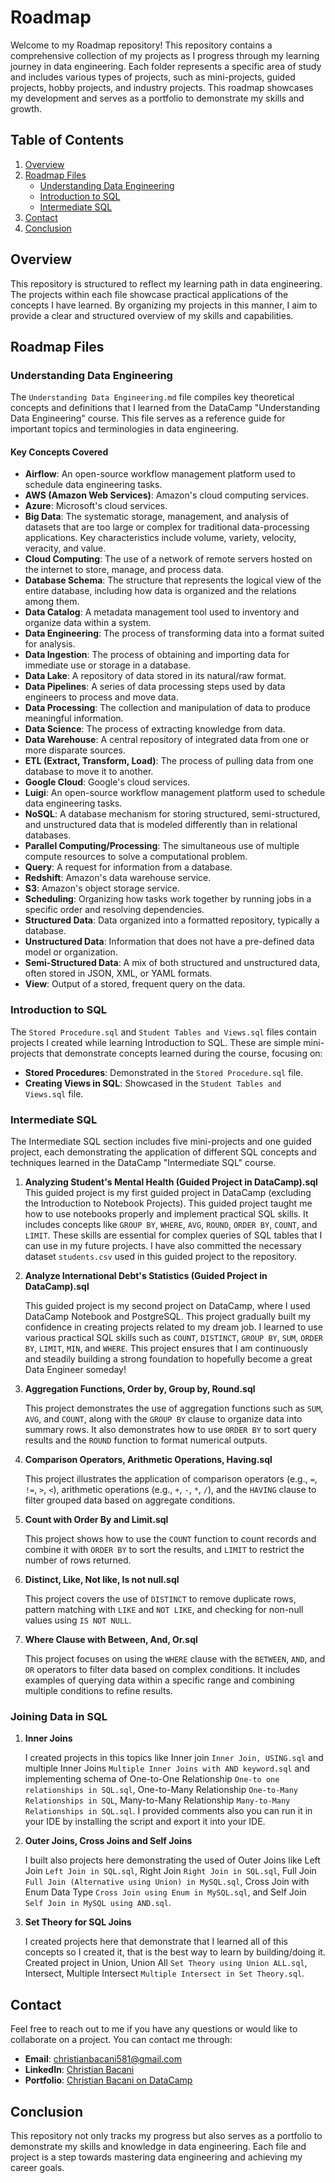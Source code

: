# Roadmap

Welcome to my Roadmap repository! This repository contains a comprehensive collection of my projects as I progress through my learning journey in data engineering. Each folder represents a specific area of study and includes various types of projects, such as mini-projects, guided projects, hobby projects, and industry projects. This roadmap showcases my development and serves as a portfolio to demonstrate my skills and growth.

## Table of Contents
1. [Overview](#overview)
2. [Roadmap Files](#roadmap-files)
   - [Understanding Data Engineering](#understanding-data-engineering)
   - [Introduction to SQL](#introduction-to-sql)
   - [Intermediate SQL](#intermediate-sql)
3. [Contact](#contact)
4. [Conclusion](#conclusion)

## Overview

This repository is structured to reflect my learning path in data engineering. The projects within each file showcase practical applications of the concepts I have learned. By organizing my projects in this manner, I aim to provide a clear and structured overview of my skills and capabilities.

## Roadmap Files

### Understanding Data Engineering

The `Understanding Data Engineering.md` file compiles key theoretical concepts and definitions that I learned from the DataCamp "Understanding Data Engineering" course. This file serves as a reference guide for important topics and terminologies in data engineering.

#### Key Concepts Covered

- **Airflow**: An open-source workflow management platform used to schedule data engineering tasks.
- **AWS (Amazon Web Services)**: Amazon's cloud computing services.
- **Azure**: Microsoft's cloud services.
- **Big Data**: The systematic storage, management, and analysis of datasets that are too large or complex for traditional data-processing applications. Key characteristics include volume, variety, velocity, veracity, and value.
- **Cloud Computing**: The use of a network of remote servers hosted on the internet to store, manage, and process data.
- **Database Schema**: The structure that represents the logical view of the entire database, including how data is organized and the relations among them.
- **Data Catalog**: A metadata management tool used to inventory and organize data within a system.
- **Data Engineering**: The process of transforming data into a format suited for analysis.
- **Data Ingestion**: The process of obtaining and importing data for immediate use or storage in a database.
- **Data Lake**: A repository of data stored in its natural/raw format.
- **Data Pipelines**: A series of data processing steps used by data engineers to process and move data.
- **Data Processing**: The collection and manipulation of data to produce meaningful information.
- **Data Science**: The process of extracting knowledge from data.
- **Data Warehouse**: A central repository of integrated data from one or more disparate sources.
- **ETL (Extract, Transform, Load)**: The process of pulling data from one database to move it to another.
- **Google Cloud**: Google's cloud services.
- **Luigi**: An open-source workflow management platform used to schedule data engineering tasks.
- **NoSQL**: A database mechanism for storing structured, semi-structured, and unstructured data that is modeled differently than in relational databases.
- **Parallel Computing/Processing**: The simultaneous use of multiple compute resources to solve a computational problem.
- **Query**: A request for information from a database.
- **Redshift**: Amazon's data warehouse service.
- **S3**: Amazon's object storage service.
- **Scheduling**: Organizing how tasks work together by running jobs in a specific order and resolving dependencies.
- **Structured Data**: Data organized into a formatted repository, typically a database.
- **Unstructured Data**: Information that does not have a pre-defined data model or organization.
- **Semi-Structured Data**: A mix of both structured and unstructured data, often stored in JSON, XML, or YAML formats.
- **View**: Output of a stored, frequent query on the data.

### Introduction to SQL

The `Stored Procedure.sql` and `Student Tables and Views.sql` files contain projects I created while learning Introduction to SQL. These are simple mini-projects that demonstrate concepts learned during the course, focusing on:

- **Stored Procedures**: Demonstrated in the `Stored Procedure.sql` file.
- **Creating Views in SQL**: Showcased in the `Student Tables and Views.sql` file.

### Intermediate SQL

The Intermediate SQL section includes five mini-projects and one guided project, each demonstrating the application of different SQL concepts and techniques learned in the DataCamp "Intermediate SQL" course.

1. **Analyzing Student's Mental Health (Guided Project in DataCamp).sql**  
   This guided project is my first guided project in DataCamp (excluding the Introduction to Notebook Projects). This guided project taught me how to use notebooks properly and implement practical SQL skills. It includes concepts like `GROUP BY`, `WHERE`, `AVG`, `ROUND`, `ORDER BY`, `COUNT`, and `LIMIT`. These skills are essential for complex queries of SQL tables that I can use in my future projects. I have also committed the necessary dataset `students.csv` used in this guided project to the repository.

2. **Analyze International Debt's Statistics (Guided Project in DataCamp).sql**
   
   This guided project is my second project on DataCamp, where I used DataCamp Notebook and PostgreSQL. This project gradually built my confidence in creating projects related to my dream job. I learned to use various practical SQL skills such as `COUNT`, `DISTINCT`, `GROUP BY`, `SUM`, `ORDER BY`, `LIMIT`, `MIN`, and `WHERE`. This project ensures that I am continuously and steadily building a strong foundation to hopefully become a great Data Engineer someday!

3. **Aggregation Functions, Order by, Group by, Round.sql**
   
   This project demonstrates the use of aggregation functions such as `SUM`, `AVG`, and `COUNT`, along with the `GROUP BY` clause to organize data into summary rows. It also demonstrates how to use `ORDER BY` to sort query results and the `ROUND` function to format numerical outputs.

4. **Comparison Operators, Arithmetic Operations, Having.sql**
   
   This project illustrates the application of comparison operators (e.g., `=`, `!=`, `>`, `<`), arithmetic operations (e.g., `+`, `-`, `*`, `/`), and the `HAVING` clause to filter grouped data based on aggregate conditions.

5. **Count with Order By and Limit.sql**
   
   This project shows how to use the `COUNT` function to count records and combine it with `ORDER BY` to sort the results, and `LIMIT` to restrict the number of rows returned.

6. **Distinct, Like, Not like, Is not null.sql**
   
   This project covers the use of `DISTINCT` to remove duplicate rows, pattern matching with `LIKE` and `NOT LIKE`, and checking for non-null values using `IS NOT NULL`.

7. **Where Clause with Between, And, Or.sql**
    
   This project focuses on using the `WHERE` clause with the `BETWEEN`, `AND`, and `OR` operators to filter data based on complex conditions. It includes examples of querying data within a specific range and combining multiple conditions to refine results.

### Joining Data in SQL

1. **Inner Joins**
   
   I created projects in this topics like Inner join `Inner Join, USING.sql` and multiple Inner Joins `Multiple Inner Joins with AND keyword.sql` and implementing schema of One-to-One Relationship `One-to one relationships in SQL.sql`, One-to-Many Relationship `One-to-Many Relationships in SQL`, Many-to-Many Relationship `Many-to-Many Relationships in SQL.sql`. I provided comments also you can run it in your IDE by installing the script and export it into your IDE.

3. **Outer Joins, Cross Joins and Self Joins**
   
   I built also projects here demonstrating the used of Outer Joins like Left Join `Left Join in SQL.sql`, Right Join `Right Join in SQL.sql`, Full Join `Full Join (Alternative using Union) in MySQL.sql`, Cross Join with Enum Data Type `Cross Join using Enum in MySQL.sql`, and Self Join `Self Join in MySQL using AND.sql`.

5. **Set Theory for SQL Joins**
   
   I created projects here that demonstrate that I learned all of this concepts so I created it, that is the best way to learn by building/doing it. Created project in Union, Union All `Set Theory using Union ALL.sql`, Intersect, Multiple Intersect `Multiple Intersect in Set Theory.sql`.
   

## Contact

Feel free to reach out to me if you have any questions or would like to collaborate on a project. You can contact me through:

- **Email**: [christianbacani581@gmail.com](mailto:christianbacani581@gmail.com)
- **LinkedIn**: [Christian Bacani](https://www.linkedin.com/in/christianebacani/)
- **Portfolio**: [Christian Bacani on DataCamp](https://www.datacamp.com/portfolio/bioy7bp5)

## Conclusion

This repository not only tracks my progress but also serves as a portfolio to demonstrate my skills and knowledge in data engineering. Each file and project is a step towards mastering data engineering and achieving my career goals.
